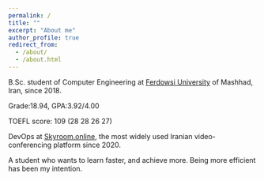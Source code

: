 ```yaml
---
permalink: /
title: ""
excerpt: "About me"
author_profile: true
redirect_from: 
  - /about/
  - /about.html
---
```

B.Sc. student of Computer Engineering at [Ferdowsi University]([url](https://en.um.ac.ir/)) of Mashhad, Iran, since 2018. 

  Grade:18.94,   GPA:3.92/4.00
  
  TOEFL score: 109 (28 28 26 27)

DevOps at [Skyroom.online](https://www.skyroom.online/), the most widely used Iranian video-conferencing platform since 2020.


A student who wants to learn faster, and achieve more. Being more efficient has been my intention.


<!-- ![Editing a markdown file for a talk](/images/sci_tech.png) -->
